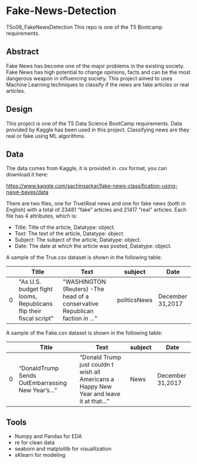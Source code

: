 
# Fake-News-Detection
T5o06_FakeNewsDetection
This repo is one of the T5 Bootcamp requirements.


## Abstract

Fake News has become one of the major problems in the existing society. Fake News has high potential to change opinions, facts and can be the most dangerous weapon in influencing society.
This project aimed to uses Machine Learning techniques to classify if the news are fake articles or real articles.

## Design

This project is one of the T5 Data Science BootCamp requirements. Data provided by Kaggle has been used in this project. Classifying news are they real or fake using ML algorithms.

## Data 

The data comes from Kaggle, it is provided in .csv format, you can download it here:

https://www.kaggle.com/sachinsarkar/fake-news-classification-using-naive-bayes/data 

There are two files, one for True\Real news and one for fake news (both in English) with a total of 23481 "fake" articles and 21417 "real" articles.
Each file has 4 attributes, which is:
-	Title: Title of the article, Datatype: object.
-	Text: The text of the article, Datatype: object.
-	Subject: The subject of the article, Datatype: object.
-	Date: The date at which the article was posted, Datatype: object. 

A sample of the True.csv dataset is shown in the following table:


|    | Title | Text  | subject | Date |
| ------------- | ------------- | ------------- | ------------- | ------------- |
| 0  | "As U.S. budget fight looms, Republicans flip their fiscal script"  | "WASHINGTON (Reuters) -The head of a conservative Republican faction in ...” | politicsNews | December 31,2017  | 


A sample of the Fake.csv dataset is shown in the following table:


|    | Title | Text  | subject | Date |
| ------------- | ------------- | ------------- | ------------- | ------------- |
| 0  | “DonaldTrump Sends OutEmbarrassing New Year’s…” | “Donald Trump just couldn t wish all Americans a Happy New Year and leave it at that...” | News | December 31,2017  |  
	

## Tools
* Numpy and Pandas for EDA 
* re for clean data
* seaborn and matplotlib for visuallization 
* sKlearn for modeling
	




